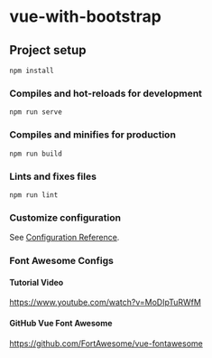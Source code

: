 # vue-with-bootstrap

## Project setup
```
npm install
```

### Compiles and hot-reloads for development
```
npm run serve
```

### Compiles and minifies for production
```
npm run build
```

### Lints and fixes files
```
npm run lint
```

### Customize configuration
See [Configuration Reference](https://cli.vuejs.org/config/).

### Font Awesome Configs
#### Tutorial Video
https://www.youtube.com/watch?v=MoDIpTuRWfM

#### GitHub Vue Font Awesome
https://github.com/FortAwesome/vue-fontawesome
